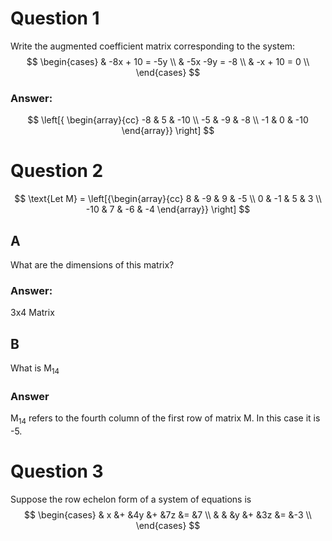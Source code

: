 # Question 1
Write the augmented coefficient matrix corresponding to the system:
$$
\begin{cases}
& -8x + 10 = -5y \\
& -5x -9y = -8 \\
& -x + 10 = 0 \\
\end{cases}
$$
### Answer:
$$
\left[{ \begin{array}{cc}
-8 & 5 & -10 \\
-5 & -9 & -8 \\
-1 & 0 & -10
\end{array}} \right]
$$

# Question 2
$$
\text{Let M} = \left[{\begin{array}{cc}
8 & -9 & 9 & -5 \\
0 & -1 & 5 & 3 \\ 
-10 & 7 & -6 & -4
\end{array}} \right]
$$
## A 
What are the dimensions of this matrix?
### Answer:
3x4 Matrix

## B
What is M<sub>14</sub>
### Answer
M<sub>14</sub> refers to the fourth column of the first row of matrix M.
In this case it is -5.

# Question 3
Suppose the row echelon form of a system of equations is 
$$
\begin{cases}
& x &+ &4y &+ &7z &= &7 \\
&   &  &y &+ &3z &= &-3 \\ 
\end{cases}
$$